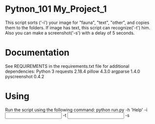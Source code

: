 # Pytnon_101 My_Project_1
This script sorts ('-i') your image for "fauna", "text", "other", and copies them to the folders.
If image has text, this script can recognize('-t') him.
Also you can make a screenshot('-s') with a delay of 5 seconds.
# Documentation
See REQUIREMENTS in the requirements.txt file for additional dependencies:
Python 3
requests 2.18.4
pillow 4.3.0
argparse 1.4.0
pyscreenshot 0.4.2
# Using
Run the script using the following command:
python run.py
-h 'Help'
-i <input file>
-t <input file>
-s <output file>


